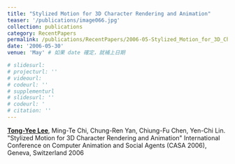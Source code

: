 ```yaml
---
title: "Stylized Motion for 3D Character Rendering and Animation"
teaser: '/publications/image066.jpg'
collection: publications
category: RecentPapers
permalink: /publications/RecentPapers/2006-05-Stylized_Motion_for_3D_Character_Rendering_and_Animation
date: '2006-05-30'
venue: 'May' # 如果 date 確定，就補上日期

# slidesurl: 
# projecturl: ''
# videourl: 
# codeurl: ''
# supplementurl
# slidesurl: ''
# codeurl: '
# citation: ''
---
```


<strong><u>Tong-Yee Lee</u></strong>, Ming-Te Chi, Chung-Ren Yan, Chiung-Fu Chen, Yen-Chi Lin. "Stylized Motion for 3D Character Rendering and Animation" International Conference on Computer Animation and Social Agents (CASA 2006), Geneva, Switzerland 2006
